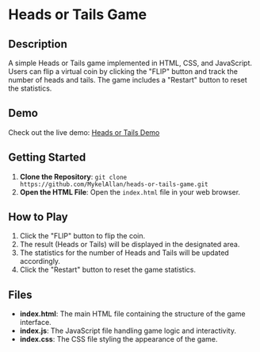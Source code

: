 # Heads or Tails Game

## Description
A simple Heads or Tails game implemented in HTML, CSS, and JavaScript. Users can flip a virtual coin by clicking the "FLIP" button and track the number of heads and tails. The game includes a "Restart" button to reset the statistics.

## Demo
Check out the live demo: [Heads or Tails Demo](https://heads-or-tails-three.vercel.app/)


## Getting Started
1. **Clone the Repository**: `git clone https://github.com/MykelAllan/heads-or-tails-game.git`
2. **Open the HTML File**: Open the `index.html` file in your web browser.

## How to Play
1. Click the "FLIP" button to flip the coin.
2. The result (Heads or Tails) will be displayed in the designated area.
3. The statistics for the number of Heads and Tails will be updated accordingly.
4. Click the "Restart" button to reset the game statistics.

## Files
- **index.html**: The main HTML file containing the structure of the game interface.
- **index.js**: The JavaScript file handling game logic and interactivity.
- **index.css**: The CSS file styling the appearance of the game.
